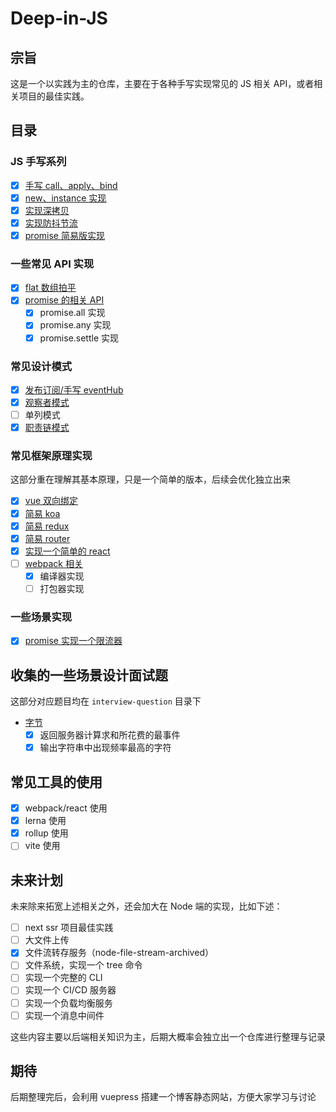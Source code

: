 # Deep-in-JS

## 宗旨

这是一个以实践为主的仓库，主要在于各种手写实现常见的 JS 相关 API，或者相关项目的最佳实践。

## 目录

### JS 手写系列

- [x] [手写 call、apply、bind]("./handle-methods/this.js")
- [x] [new、instance 实现]("./handle-methods/new.js")
- [x] [实现深拷贝]("./handle-methods/deepClone")
- [x] [实现防抖节流]("./handle-methods/debounce-throttle.js")
- [x] [promise 简易版实现]("./handle-methods/promise")

### 一些常见 API 实现

- [x] [flat 数组拍平]("./handle-methods/fl")
- [x] [promise 的相关 API]("./handle-methods/promise")
  - [x] promise.all 实现
  - [x] promise.any 实现
  - [x] promise.settle 实现

### 常见设计模式

- [x] [发布订阅/手写 eventHub]("./handle-methods/eventhub")
- [x] [观察者模式]("./design-patterns/observer.js")
- [ ] 单列模式
- [x] [职责链模式]("./design-patterns/chain-of-responsibility.js")

### 常见框架原理实现

这部分重在理解其基本原理，只是一个简单的版本，后续会优化独立出来

- [x] [vue 双向绑定]("./vue/two-way-binding")
- [x] [简易 koa]("./koa")
- [x] [简易 redux]("./redux")
- [x] [简易 router]("./router")
- [x] [实现一个简单的 react]("./react/mini-react")
- [ ] [webpack 相关]("./webpack")
  - [x] 编译器实现
  - [ ] 打包器实现

### 一些场景实现

- [x] [promise 实现一个限流器]("./handle-methods/promise/src")

## 收集的一些场景设计面试题

这部分对应题目均在 `interview-question` 目录下

- [字节]("./interview-question/bytedance")
  - [x] 返回服务器计算求和所花费的最事件
  - [x] 输出字符串中出现频率最高的字符

## 常见工具的使用

- [x] webpack/react 使用
- [x] lerna 使用
- [x] rollup 使用
- [ ] vite 使用

## 未来计划

未来除来拓宽上述相关之外，还会加大在 Node 端的实现，比如下述：

- [ ] next ssr 项目最佳实践
- [ ] 大文件上传
- [x] 文件流转存服务（node-file-stream-archived）
- [ ] 文件系统，实现一个 tree 命令
- [ ] 实现一个完整的 CLI
- [ ] 实现一个 CI/CD 服务器
- [ ] 实现一个负载均衡服务
- [ ] 实现一个消息中间件

这些内容主要以后端相关知识为主，后期大概率会独立出一个仓库进行整理与记录

## 期待

后期整理完后，会利用 vuepress 搭建一个博客静态网站，方便大家学习与讨论
